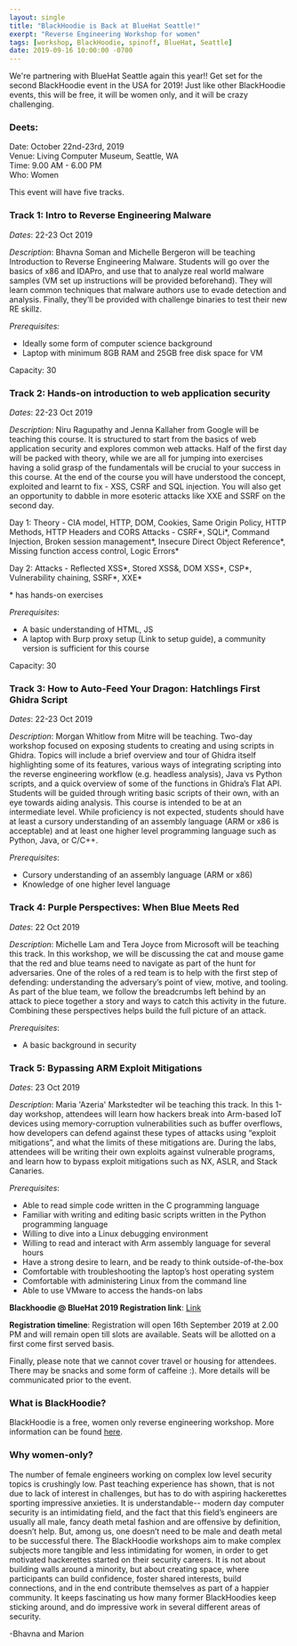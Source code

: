 ```yaml
---
layout: single
title: "BlackHoodie is Back at BlueHat Seattle!"
exerpt: "Reverse Engineering Workshop for women"
tags: [workshop, BlackHoodie, spinoff, BlueHat, Seattle]
date: 2019-09-16 10:00:00 -0700
---
```


We're partnering with BlueHat Seattle again this year!! Get set for the second BlackHoodie event in the USA for 2019! Just like other BlackHoodie events, this will be free, it will be women only, and it will be crazy challenging. 

### Deets:
Date: October 22nd-23rd, 2019   
Venue: Living Computer Museum, Seattle, WA  
Time:  9.00 AM - 6.00 PM  
Who: Women   

This event will have five tracks.   

### Track 1: Intro to Reverse Engineering Malware 

*Dates*: 22-23 Oct 2019

*Description*: Bhavna Soman and Michelle Bergeron will be teaching Introduction to Reverse Engineering Malware. Students will go over the basics of x86 and IDAPro, and use that to analyze real world malware samples (VM set up instructions will be provided beforehand). They will learn common techniques that malware authors use to evade detection and analysis. Finally, they’ll be provided with challenge binaries to test their new RE skillz.

*Prerequisites:*
- Ideally some form of computer science background 
- Laptop with minimum 8GB RAM and 25GB free disk space for VM 

Capacity: 30 

### Track 2: Hands-on introduction to web application security

*Dates*: 22-23 Oct 2019

*Description*: Niru Ragupathy and Jenna Kallaher from Google will be teaching this course. It is structured to start from the basics of web application security and explores common web attacks. Half of the first day will be packed with theory, while we are all for jumping into exercises having a solid grasp of the fundamentals will be crucial to your success in this course. At the end of the course you will have understood the concept, exploited and learnt to fix - XSS, CSRF and SQL injection. You will also get an opportunity to dabble in more esoteric attacks like XXE and SSRF on the second day.  

Day 1: Theory - CIA model, HTTP, DOM, Cookies, Same Origin Policy, HTTP Methods, HTTP Headers and CORS
Attacks - CSRF\*, SQLi\*, Command Injection, Broken session management\*, Insecure Direct Object Reference\*, Missing function access control, Logic Errors\*

Day 2: Attacks - Reflected XSS\*, Stored XSS&, DOM XSS\*, CSP\*, Vulnerability chaining, SSRF\*, XXE\*

\* has hands-on exercises

*Prerequisites*:

- A basic understanding of HTML, JS
- A laptop with Burp proxy setup (Link to setup guide), a community version is sufficient for this course

Capacity: 30 

### Track 3: How to Auto-Feed Your Dragon: Hatchlings First Ghidra Script

*Dates*: 22-23 Oct 2019

*Description*: Morgan Whitlow from Mitre will be teaching. Two-day workshop focused on exposing students to creating and using scripts in Ghidra. Topics will include a brief overview and tour of Ghidra itself highlighting some of its features, various ways of integrating scripting into the reverse engineering workflow (e.g. headless analysis), Java vs Python scripts, and a quick overview of some of the functions in Ghidra’s Flat API. Students will be guided through writing basic scripts of their own, with an eye towards aiding analysis.
This course is intended to be at an intermediate level. While proficiency is not expected, students should have at least a cursory understanding of an assembly language (ARM or x86 is acceptable) and at least one higher level programming language such as Python, Java, or C/C++.

*Prerequisites*:
- Cursory understanding of an assembly language (ARM or x86)
- Knowledge of one higher level language

### Track 4: Purple Perspectives: When Blue Meets Red

*Dates*: 22 Oct 2019

*Description*: Michelle Lam and Tera Joyce from Microsoft will be teaching this track. In this workshop, we will be discussing the cat and mouse game that the red and blue teams need to navigate as part of the hunt for adversaries. One of the roles of a red team is to help with the first step of defending: understanding the adversary’s point of view, motive, and tooling. As part of the blue team, we follow the breadcrumbs left behind by an attack to piece together a story and ways to catch this activity in the future. Combining these perspectives helps build the full picture of an attack.

*Prerequisites*:
- A basic background in security

### Track 5: Bypassing ARM Exploit Mitigations

*Dates*: 23 Oct 2019

*Description*: Maria 'Azeria' Markstedter wil be teaching this track. In this 1-day workshop, attendees will learn how hackers break into Arm-based IoT devices using memory-corruption vulnerabilities such as buffer overflows, how developers can defend against these types of attacks using “exploit mitigations”, and what the limits of these mitigations are. During the labs, attendees will be writing their own exploits against vulnerable programs, and learn how to bypass exploit mitigations such as NX, ASLR, and Stack Canaries.

 
*Prerequisites*:

- Able to read simple code written in the C programming language
- Familiar with writing and editing basic scripts written in the Python programming language
- Willing to dive into a Linux debugging environment
- Willing to read and interact with Arm assembly language for several hours
- Have a strong desire to learn, and be ready to think outside-of-the-box
- Comfortable with troubleshooting the laptop’s host operating system
- Comfortable with administering Linux from the command line
- Able to use VMware to access the hands-on labs


**Blackhoodie @ BlueHat 2019 Registration link**: [Link](https://forms.office.com/Pages/ResponsePage.aspx?id=v4j5cvGGr0GRqy180BHbR2Oxl-hXjyFAmcwn3HeHLlRUQVhYWVROR1IxMkVSMVk0RllNVUhTTVpCUi4u)

**Registration timeline**: Registration will open 16th September 2019 at 2.00 PM and will remain open till slots are available. Seats will be allotted on a first come first served basis.  
  
Finally, please note that we cannot cover travel or housing for attendees. There may be snacks and some form of caffeine :). More details will be communicated prior to the event. 
### What is BlackHoodie?
BlackHoodie is a free, women only reverse engineering workshop. More information can be found [here](https://www.blackhoodie.re/about/).

### Why women-only?
The number of female engineers working on complex low level security topics is crushingly low. Past teaching experience has shown, that is not due to lack of interest in challenges, but has to do with aspiring hackerettes sporting impressive anxieties. It is understandable-- modern day computer security is an intimidating field, and the fact that this field’s engineers are usually all male, fancy death metal fashion and are offensive by definition, doesn’t help. But, among us, one doesn’t need to be male and death metal to be successful there. The BlackHoodie workshops aim to make complex subjects more tangible and less intimidating for women, in order to get motivated hackerettes started on their security careers. It is not about building walls around a minority, but about creating space, where participants can build confidence, foster shared interests, build connections, and in the end contribute themselves as part of a happier community. It keeps fascinating us how many former BlackHoodies keep sticking around, and do impressive work in several different areas of security.

\-Bhavna and Marion
